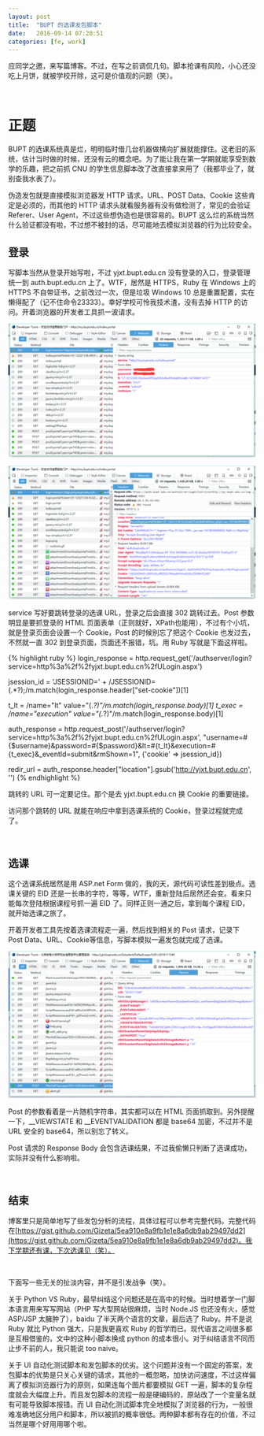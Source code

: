 ```yaml
---
layout: post
title:  "BUPT 的选课发包脚本"
date:   2016-09-14 07:20:51
categories: [fe, work]
---
```

应同学之邀，来写篇博客。不过，在写之前调侃几句。脚本抢课有风险，小心还没吃上月饼，就被学校开除，这可是价值观的问题（笑）。

<br>

正题
===
BUPT 的选课系统真是烂，明明临时借几台机器做横向扩展就能撑住。这老旧的系统，估计当时做的时候，还没有云的概念吧。为了能让我在第一学期就能享受到数学的乐趣，把之前抓 CNU 的学生信息脚本改了改直接拿来用了（我都毕业了，就别查我水表了）。

伪造发包就是直接模拟浏览器发 HTTP 请求。URL、POST Data、Cookie 这些肯定是必须的，而其他的 HTTP 请求头就看服务器有没有做检测了，常见的会验证 Referer、User Agent，不过这些想伪造也是很容易的。BUPT 这么烂的系统当然什么验证都没有啦，不过想不被封的话，尽可能地去模拟浏览器的行为比较安全。

登录
---
写脚本当然从登录开始写啦，不过 yjxt.bupt.edu.cn 没有登录的入口，登录管理统一到 auth.bupt.edu.cn 上了。WTF，居然是 HTTPS，Ruby 在 Windows 上的 HTTPS 不自带证书，之前改过一次，但是垃圾 Windows 10 总是重置配置，实在懒得配了（记不住命令23333）。幸好学校可怜我技术渣，没有去掉 HTTP 的访问。开着浏览器的开发者工具抓一波请求。

![登录-Post](/upload/2016/09/14/20160914170917.png)

![登录-Reponse](/upload/2016/09/14/20160914170741.png)

service 写好要跳转登录的选课 URL，登录之后会直接 302 跳转过去。Post 参数明显是要抓登录的 HTML 页面表单（正则就好，XPath也能用），不过有个小坑，就是登录页面会设置一个 Cookie，Post 的时候别忘了把这个 Cookie 也发过去，不然就一直 302 到登录页面，页面还不报错，坑。用 Ruby 写就是下面这样啦。

{% highlight ruby %}
login_response = http.request_get('/authserver/login?service=http%3a%2f%2fyjxt.bupt.edu.cn%2fULogin.aspx')

jsession_id = 'JSESSIONID=' + /JSESSIONID=(.*?);/m.match(login_response.header["set-cookie"])[1]

t_lt = /name="lt" value="(.*?)"/m.match(login_response.body)[1]
t_exec = /name="execution" value="(.*?)"/m.match(login_response.body)[1]

auth_response = http.request_post('/authserver/login?service=http%3a%2f%2fyjxt.bupt.edu.cn%2fULogin.aspx', "username=#{$username}&password=#{$password}&lt=#{t_lt}&execution=#{t_exec}&_eventId=submit&rmShown=1", {'cookie' => jsession_id})

redir_url = auth_response.header["location"].gsub('http://yjxt.bupt.edu.cn', '')
{% endhighlight %}

跳转的 URL 可一定要记住。那个是去 yjxt.bupt.edu.cn 换 Cookie 的重要链接。

访问那个跳转的 URL 就能在响应中拿到选课系统的 Cookie，登录过程就完成了。

<br>

选课
---
这个选课系统居然是用 ASP.net Form 做的，我的天，源代码可读性差到极点。选课关键的 EID 还是一长串的字符，等等，WTF，重新登陆后居然还会变。看来只能每次登陆根据课程号抓一遍 EID 了。同样正则一通之后，拿到每个课程 EID，就开始选课之旅了。

开着开发者工具先按着选课流程走一遍，然后找到相关的 Post 请求，记录下 Post Data、URL、Cookie等信息，写脚本模拟一遍发包就完成了选课。

![选课-Post](/upload/2016/09/14/20160914173430.png)

Post 的参数看着是一片随机字符串，其实都可以在 HTML 页面抓取到。另外提醒一下，__VIEWSTATE 和 __EVENTVALIDATION 都是 base64 加密，不过并不是 URL 安全的 base64，所以别忘了转义。

Post 请求的 Response Body 会包含选课结果，不过我偷懒只判断了选课成功，实际并没有什么影响啦。

<br>

结束
---
博客里只是简单地写了些发包分析的流程，具体过程可以参考完整代码。完整代码在[https://gist.github.com/Gizeta/5ea910e8a9fb1e1e8a6db9ab29497dd2](https://gist.github.com/Gizeta/5ea910e8a9fb1e1e8a6db9ab29497dd2)。我下学期还有课，下次选课见（笑）。

<br>

下面写一些无关的扯淡内容，并不是引发战争（笑）。

关于 Python VS Ruby，最早纠结这个问题还是在高中的时候。当时想着学一门脚本语言用来写写网站（PHP 写大型网站很麻烦，当时 Node.JS 也还没有火，感觉 ASP/JSP 太臃肿了），baidu 了半天两个语言的文章，最后选了 Ruby。并不是说 Ruby 就比 Python 强大，只是我更喜欢 Ruby 的哲学而已。现代语言之间很多都是互相借鉴的，文中的这种小脚本换成 python 的成本很小。对于纠结语言不同而止步不前的人，我只能说 too naive。

关于 UI 自动化测试脚本和发包脚本的优劣。这个问题并没有一个固定的答案，发包脚本的优势是只关心关键的请求，其他的一概忽略，加快访问速度，不过这样偏离了模拟浏览器行为的原则，如果连每个图片都要模拟 GET 一遍，脚本的复杂程度就会大幅度上升。而且发包脚本的流程一般是硬编码的，原站改了一个变量名就有可能导致脚本报错。而 UI 自动化测试脚本完全地模拟了浏览器的行为，一般很难准确地区分用户和脚本，所以被抓的概率很低。两种脚本都有存在的价值，不过当然是哪个好用用哪个啦。
